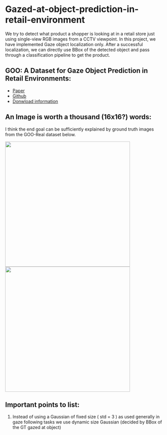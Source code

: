 # Gazed-at-object-prediction-in-retail-environment
We try to detect what product a shopper is looking at in a retail store just using single-view RGB images from a CCTV viewpoint. In this project, we have implemented Gaze object localization only. After a successful localization, we can directly use BBox of the detected object and pass through a classification pipeline to get the product.

## GOO: A Dataset for Gaze Object Prediction in Retail Environments:
* [Paper](https://arxiv.org/abs/2105.10793)
* [Github](https://github.com/upeee/GOO-GAZE2021/tree/main)
* [Donwload information](https://github.com/upeee/GOO-GAZE2021/tree/main/dataset)

## An Image is worth a thousand (16x16?) words:
I think the end goal can be sufficiently explained by ground truth images from the GOO-Real dataset below.
<p>
    <img src="https://github.com/Varun-Tandon14/Gazed-at-object-prediction-in-retail-environment/assets/24519234/514c5c83-5100-4da1-a1d3-842aaeca6ee6" width="400"/>
    <img src="https://github.com/Varun-Tandon14/Gazed-at-object-prediction-in-retail-environment/assets/24519234/50cfa147-6864-4b60-b265-fd5141296978" width="400"/>
</p>

## Important points to list:
1. Instead of using a Gaussian of fixed size ( std = 3 ) as used generally in gaze following tasks we use dynamic size Gaussian (decided by BBox of the GT gazed at object)
